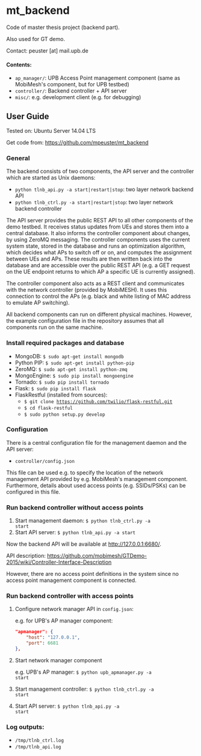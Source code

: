mt_backend
==================
Code of master thesis project (backend part).

Also used for GT demo.

Contact: peuster [at] mail.upb.de

#### Contents:
* <code>ap_manager/</code>: UPB Access Point management component (same as MobiMesh's component, but for UPB testbed)
* <code>controller/</code>: Backend controller + API server
* <code>misc/</code>: e.g. development client (e.g. for debugging)

## User Guide

Tested on: Ubuntu Server 14.04 LTS

Get code from: https://github.com/mpeuster/mt_backend

### General

The backend consists of two components, the API server and the controller which are started as Unix daemons:

* <code>python tlnb_api.py -a start|restart|stop</code>: two layer network backend API
* <code>python tlnb_ctrl.py -a start|restart|stop</code>: two layer network backend controller

The API server provides the public REST API to all other components of the demo testbed. It receives status updates from UEs and stores them into a central database. It also informs the controller component about changes, by using ZeroMQ messaging. The controller components uses the current system state, stored in the database and runs an optimization algorithm, which decides what APs to switch off or on, and computes the assignment between UEs and APs. These results are then written back into the database and are accessible over the public REST API (e.g. a GET request on the UE endpoint returns to which AP a specific UE is currently assigned).

The controller component also acts as a REST client and communicates with the network controller (provided by MobiMESH). It uses this connection to control the APs (e.g. black and white listing of MAC address to emulate AP switching).

All backend components can run on different physical machines. However, the example configuration file in the repository assumes that all components run on the same machine. 

### Install required packages and database

* MongoDB: <code>$ sudo apt-get install mongodb</code>
* Python PIP: <code>$ sudo apt-get install python-pip</code>
* ZeroMQ: <code>$ sudo apt-get install python-zmq</code>
* MongoEngine: <code>$ sudo pip install mongoengine</code>
* Tornado: <code>$ sudo pip install tornado</code>
* Flask: <code>$ sudo pip install flask</code>
* FlaskRestful (installed from sources):
  + <code>$ git clone https://github.com/twilio/flask-restful.git</code>
  + <code>$ cd flask-restful</code>
  + <code>$ sudo python setup.py develop</code>


### Configuration
There is a central configuration file for the management daemon and the API server:

* <code>controller/config.json</code>

This file can be used e.g. to specify the location of the network management API provided by e.g. MobiMesh's management component. Furthermore, details about used access points (e.g. SSIDs/PSKs) can be configured in this file.

### Run backend controller without access points

1. Start management daemon: <code>$ python tlnb_ctrl.py -a start</code>
2. Start API server: <code>$ python tlnb_api.py -a start</code>

Now the backend API will be available at http://127.0.0.1:6680/.

API description: https://github.com/mobimesh/GTDemo-2015/wiki/Controller-Interface-Description

However, there are no access point definitions in the system since no access point management component is connected.

### Run backend controller with access points

1. Configure network manager API in <code>config.json</code>:

	e.g. for UPB's AP manager component: 

	```json
	"apmanager": {
		"host": "127.0.0.1",
		"port": 6681
	},
	```

2. Start network manager component
	
	e.g. UPB's AP manager: <code>$ python upb_apmanager.py -a start</code>

3. Start management controller: <code>$ python tlnb_ctrl.py -a start</code>
4. Start API server: <code>$ python tlnb_api.py -a start</code>

### Log outputs:
* <code>/tmp/tlnb_ctrl.log</code>
* <code>/tmp/tlnb_api.log</code>


